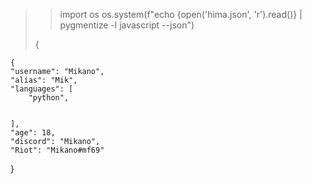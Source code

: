 > > import os
> > os.system(f"echo {open('hima.json', 'r').read()} | pygmentize -l javascript --json")
>
>
> {

    {
    "username": "Mikano",
    "alias": "Mik",
    "languages": [
        "python",

        
    ],
    "age": 18,
    "discord": "Mikano",
    "Riot": "Mikano#mf69"

}
